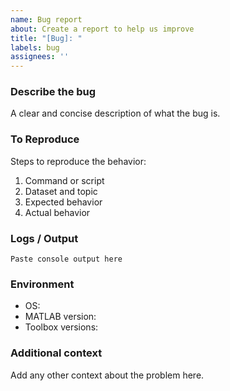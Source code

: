 ```yaml
---
name: Bug report
about: Create a report to help us improve
title: "[Bug]: "
labels: bug
assignees: ''
---
```


### Describe the bug
A clear and concise description of what the bug is.

### To Reproduce
Steps to reproduce the behavior:
1. Command or script
2. Dataset and topic
3. Expected behavior
4. Actual behavior

### Logs / Output
```
Paste console output here
```

### Environment
- OS: 
- MATLAB version: 
- Toolbox versions: 

### Additional context
Add any other context about the problem here.


